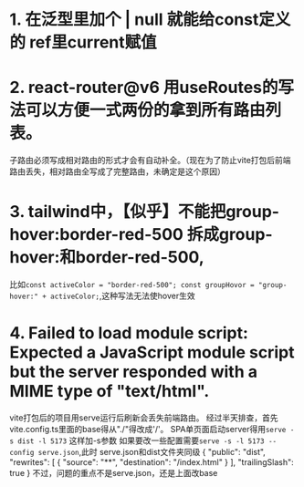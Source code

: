# 1. 在泛型里加个 | null 就能给const定义的 ref里current赋值
# 2. react-router@v6 用useRoutes的写法可以方便一式两份的拿到所有路由列表。
子路由必须写成相对路由的形式才会有自动补全。（现在为了防止vite打包后前端路由丢失，相对路由全写成了完整路由，未确定是这个原因）
# 3. tailwind中，【似乎】不能把group-hover:border-red-500 拆成group-hover:和border-red-500,
比如`const activeColor = "border-red-500"; const groupHovor = "group-hover:" + activeColor;`,这种写法无法使hover生效
# 4. Failed to load module script: Expected a JavaScript module script but the server responded with a MIME type of "text/html".
vite打包后的项目用serve运行后刷新会丢失前端路由。
经过半天排查，首先vite.config.ts里面的base得从"./"得改成'/'。
SPA单页面启动server得用`serve -s dist -l 5173` 这样加-s参数
如果要改一些配置需要`serve -s -l 5173 --config serve.json`,此时
serve.json和dist文件夹同级
{
    "public": "dist",
    "rewrites": [
        {
            "source": "**",
            "destination": "/index.html"
        }
    ],
    "trailingSlash": true
}
不过，问题的重点不是serve.json，还是上面改base